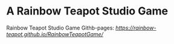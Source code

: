 # A Rainbow Teapot Studio Game
Rainbow Teapot Studio Game
Githb-pages: *https://rainbow-teapot.github.io/RainbowTeapotGame/*

